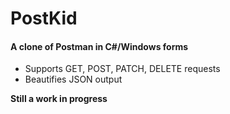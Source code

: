 # PostKid
#### A clone of Postman in C#/Windows forms

- Supports GET, POST, PATCH, DELETE requests
- Beautifies JSON output

**Still a work in progress**
